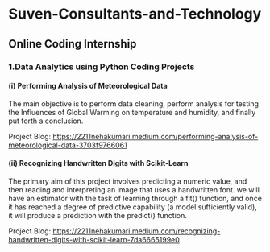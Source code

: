 # Suven-Consultants-and-Technology
## Online Coding Internship

### 1.Data Analytics using Python Coding Projects
#### (i) Performing Analysis of Meteorological Data

The main objective is to perform data cleaning, perform analysis for testing the Influences of Global Warming on temperature and humidity, and finally put forth a conclusion.

Project Blog: https://2211nehakumari.medium.com/performing-analysis-of-meteorological-data-3703f9766061

#### (ii) Recognizing Handwritten Digits with Scikit-Learn

The primary aim of this project involves predicting a numeric value, and then reading and interpreting an image that uses a handwritten font.
we will have an estimator with the task of learning through a fit() function, and once it has reached a degree of predictive capability (a model sufficiently valid), it will produce a prediction with the predict() function. 

Project Blog: https://2211nehakumari.medium.com/recognizing-handwritten-digits-with-scikit-learn-7da6665199e0
